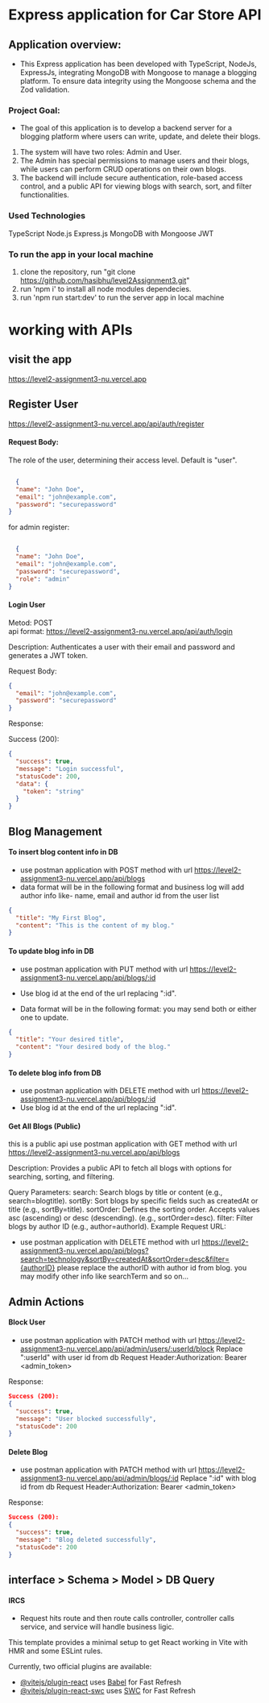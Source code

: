 # Express application for Car Store API

## Application overview: 
* This Express application has been developed  with TypeScript, NodeJs, ExpressJs, integrating MongoDB with Mongoose to manage a blogging platform. To ensure data integrity using the Mongoose schema  and the Zod validation.

### Project Goal:
* The goal of this application is to develop a backend server for a blogging platform where users can write, update, and delete their blogs. 
1. The system will have two roles: Admin and User. 
2. The Admin has special permissions to manage users and their blogs, while users can perform CRUD operations on their own blogs. 
3. The backend will include secure authentication, role-based access control, and a public API for viewing blogs with search, sort, and filter functionalities.

### Used Technologies
TypeScript
Node.js
Express.js
MongoDB with Mongoose
JWT


### To run the app in your local machine 
1. clone the repository, run "git clone https://github.com/hasibhu/level2Assignment3.git"
2. run 'npm i' to install all node modules dependecies. 
3. run 'npm run start:dev' to run the server app in local machine 


# working with APIs

## visit the app
 https://level2-assignment3-nu.vercel.app 

## Register User
 https://level2-assignment3-nu.vercel.app/api/auth/register

#### Request Body:

The role of the user, determining their access level. Default is "user".
```json

  {
  "name": "John Doe",
  "email": "john@example.com",
  "password": "securepassword"
}
```

for admin register: 
```json

  {
  "name": "John Doe",
  "email": "john@example.com",
  "password": "securepassword",
  "role": "admin"
}
```



#### Login User
Metod: POST  
api format: https://level2-assignment3-nu.vercel.app/api/auth/login

Description: Authenticates a user with their email and password and generates a JWT token.

Request Body:
```json
{
  "email": "john@example.com",
  "password": "securepassword"
}
```

Response:

Success (200):

```json
{
  "success": true,
  "message": "Login successful",
  "statusCode": 200,
  "data": {
    "token": "string"
  }
}

```



## Blog Management 

#### To insert blog content info in DB
* use postman application with POST method with url  https://level2-assignment3-nu.vercel.app/api/blogs
* data format will be in the following format and business log will add author info like- name, email and author id from the user list 
```json
{
  "title": "My First Blog",
  "content": "This is the content of my blog."
}
```


#### To update blog info in DB

* use postman application with PUT method with url https://level2-assignment3-nu.vercel.app/api/blogs/:id

* Use blog id at the end of the url replacing ":id". 
* Data format will be in the following format: you may send both or either one to update.
```json
{
  "title": "Your desired title",
  "content": "Your desired body of the blog."
}
```

#### To delete blog info from DB

* use postman application with DELETE method with url https://level2-assignment3-nu.vercel.app/api/blogs/:id
* Use blog id at the end of the url replacing ":id". 


#### Get All Blogs (Public)
this is a public api
use postman application with GET method with url https://level2-assignment3-nu.vercel.app/api/blogs

Description: Provides a public API to fetch all blogs with options for searching, sorting, and filtering.

Query Parameters:
search: Search blogs by title or content (e.g., search=blogtitle).
sortBy: Sort blogs by specific fields such as createdAt or title (e.g., sortBy=title).
sortOrder: Defines the sorting order. Accepts values asc (ascending) or desc (descending). (e.g., sortOrder=desc).
filter: Filter blogs by author ID (e.g., author=authorId).
Example Request URL:

 * use postman application with DELETE method with url https://level2-assignment3-nu.vercel.app/api/blogs?search=technology&sortBy=createdAt&sortOrder=desc&filter={authorID}
  please replace the authorID with author id from blog. you may modify other info like searchTerm and so on...





## Admin Actions

#### Block User
* use postman application with PATCH method with url https://level2-assignment3-nu.vercel.app/api/admin/users/:userId/block
Replace ":userId" with user id from db 
Request Header:Authorization: Bearer <admin_token>

Response:
```json
Success (200):
{
  "success": true,
  "message": "User blocked successfully",
  "statusCode": 200
}
```


#### Delete Blog
* use postman application with PATCH method with url https://level2-assignment3-nu.vercel.app/api/admin/blogs/:id
Replace ":id" with blog id from db 
Request Header:Authorization: Bearer <admin_token>

Response:
```json
Success (200):
{
  "success": true,
  "message": "Blog deleted successfully",
  "statusCode": 200
}
```


## interface > Schema > Model > DB Query
#### IRCS 
* Request hits route and then route calls controller, controller calls service, and service will handle business ligic.


This template provides a minimal setup to get React working in Vite with HMR and some ESLint rules.

Currently, two official plugins are available:

- [@vitejs/plugin-react](https://github.com/vitejs/vite-plugin-react/blob/main/packages/plugin-react/README.md) uses [Babel](https://babeljs.io/) for Fast Refresh
- [@vitejs/plugin-react-swc](https://github.com/vitejs/vite-plugin-react-swc) uses [SWC](https://swc.rs/) for Fast Refresh
